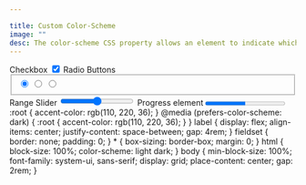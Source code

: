 ```yaml
---

title: Custom Color-Scheme 
image: ""
desc: The color-scheme CSS property allows an element to indicate which color schemes it can comfortably be rendered in. In this example we explore ways to add accent colors to input elements. 
---
```


<html-code>
<label>
  Checkbox
  <input type="checkbox" checked>
</label>

<label>
  Radio Buttons
  <fieldset>
    <input type="radio" name="accented-demo" checked>
    <input type="radio" name="accented-demo">
    <input type="radio" name="accented-demo">
  </fieldset>
</label>

<label>
  Range Slider
  <input type="range">
</label>

<label>
  Progress element
  <progress max="100" value="50">50%</progress>
</label>
</html-code>

<css-code>
:root {
  accent-color: rgb(110, 220, 36);
}
@media (prefers-color-scheme: dark) {
  :root {
    accent-color: rgb(110, 220, 36);
  }
}
label {
  display: flex;
  align-items: center;
  justify-content: space-between;
  gap: 4rem;
}
fieldset {
  border: none;
  padding: 0;
}
* {
  box-sizing: border-box;
  margin: 0;
}
html {
  block-size: 100%;
  color-scheme: light dark;
}
body {
  min-block-size: 100%;
  font-family: system-ui, sans-serif;
  display: grid;
  place-content: center;
  gap: 2rem;
}
</css-code>


